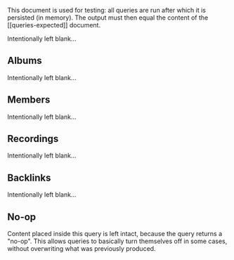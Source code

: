 This document is used for testing: all queries are run after which it is persisted (in memory). The output must then equal the content of the [[queries-expected]] document.

<!--query:toc-->
Intentionally left blank...
<!--/query-->

## Albums

<!--query:albums
artist: Marillion
-->
Intentionally left blank...
<!--/query-->

## Members

<!--query:members
artist: Marillion
-->
Intentionally left blank...
<!--/query-->

## Recordings

<!--query:recordings
song: Be Hard On Yourself
-->
Intentionally left blank...
<!--/query-->

## Backlinks

<!--query:backlinks
document: Marillion
-->
Intentionally left blank...
<!--/query-->

## No-op

<!--query:noop-->
Content placed inside this query is left intact, because the query returns a
"no-op". This allows queries to basically turn themselves off in some cases,
without overwriting what was previously produced.
<!--/query-->
